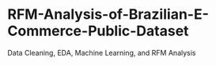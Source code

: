 # RFM-Analysis-of-Brazilian-E-Commerce-Public-Dataset
Data Cleaning, EDA, Machine Learning, and RFM Analysis
